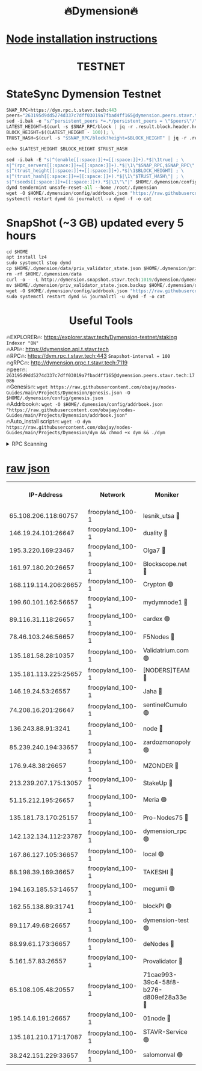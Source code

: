 <h1 align="center"> 🔥Dymension🔥</h1>

[Node installation instructions](https://github.com/obajay/nodes-Guides/tree/main/Projects/Dymension)
=

<h1 align="center"> TESTNET</h1>

# StateSync Dymension Testnet
```python
SNAP_RPC=https://dym.rpc.t.stavr.tech:443
peers="263195d9dd5274d337c7dff03019a7fbad4ff165@dymension.peers.stavr.tech:17086"
sed -i.bak -e "s/^persistent_peers *=.*/persistent_peers = \"$peers\"/" $HOME/.dymension/config/config.toml
LATEST_HEIGHT=$(curl -s $SNAP_RPC/block | jq -r .result.block.header.height); \
BLOCK_HEIGHT=$((LATEST_HEIGHT - 100)); \
TRUST_HASH=$(curl -s "$SNAP_RPC/block?height=$BLOCK_HEIGHT" | jq -r .result.block_id.hash)

echo $LATEST_HEIGHT $BLOCK_HEIGHT $TRUST_HASH

sed -i.bak -E "s|^(enable[[:space:]]+=[[:space:]]+).*$|\1true| ; \
s|^(rpc_servers[[:space:]]+=[[:space:]]+).*$|\1\"$SNAP_RPC,$SNAP_RPC\"| ; \
s|^(trust_height[[:space:]]+=[[:space:]]+).*$|\1$BLOCK_HEIGHT| ; \
s|^(trust_hash[[:space:]]+=[[:space:]]+).*$|\1\"$TRUST_HASH\"| ; \
s|^(seeds[[:space:]]+=[[:space:]]+).*$|\1\"\"|" $HOME/.dymension/config/config.toml
dymd tendermint unsafe-reset-all --home /root/.dymension
wget -O $HOME/.dymension/config/addrbook.json "https://raw.githubusercontent.com/obajay/nodes-Guides/main/Projects/Dymension/addrbook.json"
systemctl restart dymd && journalctl -u dymd -f -o cat

```
# SnapShot (~3 GB) updated every 5 hours
```python
cd $HOME
apt install lz4
sudo systemctl stop dymd
cp $HOME/.dymension/data/priv_validator_state.json $HOME/.dymension/priv_validator_state.json.backup
rm -rf $HOME/.dymension/data
curl -o - -L http://dymension.snapshot.stavr.tech:1019/dymension/dymension-snap.tar.lz4 | lz4 -c -d - | tar -x -C $HOME/.dymension --strip-components 2
mv $HOME/.dymension/priv_validator_state.json.backup $HOME/.dymension/data/priv_validator_state.json
wget -O $HOME/.dymension/config/addrbook.json "https://raw.githubusercontent.com/obajay/nodes-Guides/main/Projects/Dymension/addrbook.json"
sudo systemctl restart dymd && journalctl -u dymd -f -o cat
```

 <h1 align="center"> Useful Tools</h1>

🔥EXPLORER🔥:     https://explorer.stavr.tech/Dymension-testnet/staking        `Indexer "ON"` \
🔥API🔥:          https://dymension.api.t.stavr.tech \
🔥RPC🔥:          https://dym.rpc.t.stavr.tech:443                  `Snapshot-interval = 100` \
🔥gRPC🔥:         http://dymension.grpc.t.stavr.tech:7119 \
🔥peer🔥:         `263195d9dd5274d337c7dff03019a7fbad4ff165@dymension.peers.stavr.tech:17086` \
🔥Genesis🔥:     ```wget https://raw.githubusercontent.com/obajay/nodes-Guides/main/Projects/Dymension/genesis.json -O $HOME/.dymension/config/genesis.json``` \
🔥Addrbook🔥:    ```wget -O $HOME/.dymension/config/addrbook.json "https://raw.githubusercontent.com/obajay/nodes-Guides/main/Projects/Dymension/addrbook.json"``` \
🔥Auto_install script🔥: ```wget -O dym https://raw.githubusercontent.com/obajay/nodes-Guides/main/Projects/Dymension/dym && chmod +x dym && ./dym```

<details>
<summary>RPC Scanning</summary>

<h2 align="center"> We scan nodes in real time every 4 hours. And we provide the final result of RPC endpoints.
We cannot influence the operation of these nodes in any way. </h2>


```python
If Voting Power is higher than 0 --> then the Node is a validator of the network and may be subject to attack and be a potential threat to the chain.
```
```python
We marked such validators with a red symbol
```

</details>

[raw json](https://rpc-check.dymt.stavr.tech/dymt/rpc-dymt-result.json)
=


<table><tr><th>IP-Address</th><th>Network</th><th>Moniker</th><th>Latest Block Height</th><th>Earliest Block Height</th><th>Catching Up</th><th>Voting Power</th><th>Scan Time</th></tr><tr><td>65.108.206.118:60757</td><td>froopyland_100-1</td><td>lesnik_utsa 🔴</td><td>1572336</td><td>1</td><td>False</td><td>1</td><td>2023-12-06T02:46:48.634984022UTC</td></tr><tr><td>146.19.24.101:26647</td><td>froopyland_100-1</td><td>duality 🔴</td><td>1572339</td><td>1</td><td>False</td><td>1</td><td>2023-12-06T02:47:05.127854854UTC</td></tr><tr><td>195.3.220.169:23467</td><td>froopyland_100-1</td><td>Olga7 🔴</td><td>1572341</td><td>1</td><td>False</td><td>1</td><td>2023-12-06T02:47:20.123957102UTC</td></tr><tr><td>161.97.180.20:26657</td><td>froopyland_100-1</td><td>Blockscope.net 🔴</td><td>1572342</td><td>1</td><td>False</td><td>1</td><td>2023-12-06T02:47:25.344723642UTC</td></tr><tr><td>168.119.114.206:26657</td><td>froopyland_100-1</td><td>Crypton 🟢</td><td>1572342</td><td>1</td><td>False</td><td>0</td><td>2023-12-06T02:47:26.443056712UTC</td></tr><tr><td>199.60.101.162:56657</td><td>froopyland_100-1</td><td>mydymnode1 🔴</td><td>1572336</td><td>106001</td><td>False</td><td>1</td><td>2023-12-06T02:46:49.390234826UTC</td></tr><tr><td>89.116.31.118:26657</td><td>froopyland_100-1</td><td>cardex 🟢</td><td>1572338</td><td>293001</td><td>False</td><td>0</td><td>2023-12-06T02:46:57.941984826UTC</td></tr><tr><td>78.46.103.246:56657</td><td>froopyland_100-1</td><td>F5Nodes 🔴</td><td>1572335</td><td>407001</td><td>False</td><td>1</td><td>2023-12-06T02:46:45.327876411UTC</td></tr><tr><td>135.181.58.28:10357</td><td>froopyland_100-1</td><td>Validatrium.com 🟢</td><td>1572340</td><td>591001</td><td>False</td><td>0</td><td>2023-12-06T02:47:12.108261431UTC</td></tr><tr><td>135.181.113.225:25657</td><td>froopyland_100-1</td><td>[NODERS]TEAM 🔴</td><td>1572340</td><td>737456</td><td>False</td><td>1</td><td>2023-12-06T02:47:12.536936789UTC</td></tr><tr><td>146.19.24.53:26557</td><td>froopyland_100-1</td><td>Jaha 🔴</td><td>1572340</td><td>737456</td><td>False</td><td>1</td><td>2023-12-06T02:47:12.903414291UTC</td></tr><tr><td>74.208.16.201:26647</td><td>froopyland_100-1</td><td>sentinelCumulo 🟢</td><td>1572334</td><td>820001</td><td>False</td><td>0</td><td>2023-12-06T02:46:35.948477385UTC</td></tr><tr><td>136.243.88.91:3241</td><td>froopyland_100-1</td><td>node 🔴</td><td>1572340</td><td>922548</td><td>False</td><td>1</td><td>2023-12-06T02:47:13.165951224UTC</td></tr><tr><td>85.239.240.194:33657</td><td>froopyland_100-1</td><td>zardozmonopoly 🟢</td><td>1572344</td><td>935165</td><td>False</td><td>0</td><td>2023-12-06T02:47:34.073640342UTC</td></tr><tr><td>176.9.48.38:26657</td><td>froopyland_100-1</td><td>MZONDER 🔴</td><td>1572341</td><td>1006001</td><td>False</td><td>1</td><td>2023-12-06T02:47:19.712996594UTC</td></tr><tr><td>213.239.207.175:13057</td><td>froopyland_100-1</td><td>StakeUp 🔴</td><td>1572343</td><td>1150548</td><td>False</td><td>1</td><td>2023-12-06T02:47:29.180638052UTC</td></tr><tr><td>51.15.212.195:26657</td><td>froopyland_100-1</td><td>Meria 🟢</td><td>1572333</td><td>1238063</td><td>False</td><td>0</td><td>2023-12-06T02:46:32.317115336UTC</td></tr><tr><td>135.181.73.170:25157</td><td>froopyland_100-1</td><td>Pro-Nodes75 🔴</td><td>1572336</td><td>1272336</td><td>False</td><td>1</td><td>2023-12-06T02:46:46.183145762UTC</td></tr><tr><td>142.132.134.112:23787</td><td>froopyland_100-1</td><td>dymension_rpc 🟢</td><td>1572338</td><td>1272338</td><td>False</td><td>0</td><td>2023-12-06T02:47:02.326432341UTC</td></tr><tr><td>167.86.127.105:36657</td><td>froopyland_100-1</td><td>local 🟢</td><td>1572342</td><td>1318001</td><td>False</td><td>0</td><td>2023-12-06T02:47:22.897686951UTC</td></tr><tr><td>88.198.39.169:36657</td><td>froopyland_100-1</td><td>TAKESHI 🔴</td><td>1572334</td><td>1330001</td><td>False</td><td>1</td><td>2023-12-06T02:46:36.238892600UTC</td></tr><tr><td>194.163.185.53:14657</td><td>froopyland_100-1</td><td>megumii 🟢</td><td>1572335</td><td>1390788</td><td>False</td><td>0</td><td>2023-12-06T02:46:45.803143186UTC</td></tr><tr><td>162.55.138.89:31741</td><td>froopyland_100-1</td><td>blockPI 🟢</td><td>1572342</td><td>1435053</td><td>False</td><td>0</td><td>2023-12-06T02:47:25.664886277UTC</td></tr><tr><td>89.117.49.68:26657</td><td>froopyland_100-1</td><td>dymension-test 🟢</td><td>1572342</td><td>1473622</td><td>False</td><td>0</td><td>2023-12-06T02:47:26.824645256UTC</td></tr><tr><td>88.99.61.173:36657</td><td>froopyland_100-1</td><td>deNodes 🔴</td><td>1572340</td><td>1501386</td><td>False</td><td>1</td><td>2023-12-06T02:47:11.652809330UTC</td></tr><tr><td>5.161.57.83:26557</td><td>froopyland_100-1</td><td>Provalidator 🔴</td><td>1572333</td><td>1503071</td><td>False</td><td>1</td><td>2023-12-06T02:46:33.057632759UTC</td></tr><tr><td>65.108.105.48:20557</td><td>froopyland_100-1</td><td>71cae993-39c4-58f8-b276-d809ef28a33e 🔴</td><td>1572338</td><td>1560001</td><td>False</td><td>1</td><td>2023-12-06T02:47:02.709847995UTC</td></tr><tr><td>195.14.6.191:26657</td><td>froopyland_100-1</td><td>01node 🔴</td><td>1572342</td><td>1561776</td><td>False</td><td>1</td><td>2023-12-06T02:47:26.115838530UTC</td></tr><tr><td>135.181.210.171:17087</td><td>froopyland_100-1</td><td>STAVR-Service 🟢</td><td>1572335</td><td>1567424</td><td>False</td><td>0</td><td>2023-12-06T02:46:40.865167349UTC</td></tr><tr><td>38.242.151.229:33657</td><td>froopyland_100-1</td><td>salomonval 🟢</td><td>1572341</td><td>1569001</td><td>False</td><td>0</td><td>2023-12-06T02:47:20.429689165UTC</td></tr></table>
